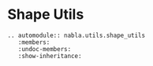 # Shape Utils

```{eval-rst}
.. automodule:: nabla.utils.shape_utils
   :members:
   :undoc-members:
   :show-inheritance:
```
